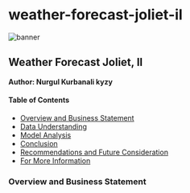 # weather-forecast-joliet-il
![banner]([https://github.com/kamalova/Rice_Leaf_Disease_Recognition_DL/blob/main/Images/banner.jpg](https://github.com/kamalova/weather-forecast-joliet-il/blob/main/images/banner.jpg))


## **Weather Forecast Joliet, Il**
**Author: Nurgul Kurbanali kyzy** <p>
#### Table of Contents
* [Overview and Business Statement](https://github.com/kamalova/Rice_Leaf_Disease_Img_Classification_DL/blob/main/README.md#overview-and-business-statement)
* [Data Understanding](https://github.com/kamalova/Rice_Leaf_Disease_Img_Classification_DL#data-understanding)
* [Model Analysis](https://github.com/kamalova/Rice_Leaf_Disease_Img_Classification_DL#model-analysis)
* [Conclusion](https://github.com/kamalova/Rice_Leaf_Disease_Img_Classification_DL#conclusion-)
* [Recommendations and Future Consideration](https://github.com/kamalova/Rice_Leaf_Disease_Img_Classification_DL#recommendations-and-future-consideration)
* [For More Information](https://github.com/kamalova/Rice_Leaf_Disease_Img_Classification_DL#for-more-information)

###  Overview and Business Statement 
